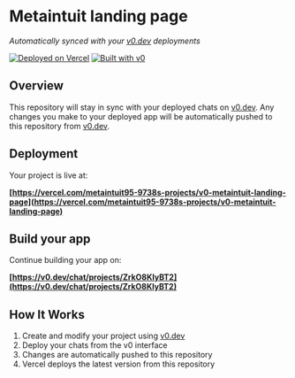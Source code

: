 # Metaintuit landing page

*Automatically synced with your [v0.dev](https://v0.dev) deployments*

[![Deployed on Vercel](https://img.shields.io/badge/Deployed%20on-Vercel-black?style=for-the-badge&logo=vercel)](https://vercel.com/metaintuit95-9738s-projects/v0-metaintuit-landing-page)
[![Built with v0](https://img.shields.io/badge/Built%20with-v0.dev-black?style=for-the-badge)](https://v0.dev/chat/projects/ZrkO8KIyBT2)

## Overview

This repository will stay in sync with your deployed chats on [v0.dev](https://v0.dev).
Any changes you make to your deployed app will be automatically pushed to this repository from [v0.dev](https://v0.dev).

## Deployment

Your project is live at:

**[https://vercel.com/metaintuit95-9738s-projects/v0-metaintuit-landing-page](https://vercel.com/metaintuit95-9738s-projects/v0-metaintuit-landing-page)**

## Build your app

Continue building your app on:

**[https://v0.dev/chat/projects/ZrkO8KIyBT2](https://v0.dev/chat/projects/ZrkO8KIyBT2)**

## How It Works

1. Create and modify your project using [v0.dev](https://v0.dev)
2. Deploy your chats from the v0 interface
3. Changes are automatically pushed to this repository
4. Vercel deploys the latest version from this repository